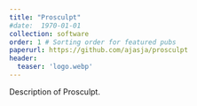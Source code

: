 ```yaml
---
title: "Prosculpt"
#date:  1970-01-01
collection: software
order: 1 # Sorting order for featured pubs
paperurl: https://github.com/ajasja/prosculpt
header:
  teaser: 'logo.webp'
---
```


Description of Prosculpt.